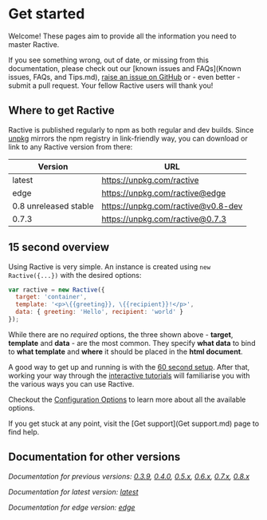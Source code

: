 # Get started


Welcome! These pages aim to provide all the information you need to master Ractive.

If you see something wrong, out of date, or missing from this documentation, please check out our [known issues and FAQs](Known issues, FAQs, and Tips.md), [raise an issue on GitHub](https://github.com/ractivejs/docs.ractivejs.org/issues) or - even better - submit a pull request. Your fellow Ractive users will thank you!

## Where to get Ractive

Ractive is published regularly to npm as both regular and dev builds. Since [unpkg](https://unpkg.com) mirrors the npm registry in link-friendly way, you can download or link to any Ractive version from there:

| Version | URL |
| ------- | --- |
| latest  | https://unpkg.com/ractive |
| edge | https://unpkg.com/ractive@edge |
| 0.8 unreleased stable | https://unpkg.com/ractive@v0.8-dev |
| 0.7.3 | https://unpkg.com/ractive@0.7.3 |

## 15 second overview

Using Ractive is very simple. An instance is created using `new Ractive({...})`
with the desired options:

```js
var ractive = new Ractive({
  target: 'container',
  template: '<p>\{{greeting}}, \{{recipient}}!</p>',
  data: { greeting: 'Hello', recipient: 'world' }
});
```

While there are no _required_ options, the three shown above - __target__, __template__ and __data__ - are the most common. They specify __what data__ to bind to __what template__ and __where__ it should be placed in the __html document__.

A good way to get up and running is with the [60 second setup](http://ractivejs.org/60-second-setup). After that, working your way through the [interactive tutorials](http://learn.ractivejs.org) will familiarise you with the various ways you can use Ractive.

Checkout the [Configuration Options](Options.md) to learn more about
all the available options.

If you get stuck at any point, visit the [Get support](Get support.md) page to find help.

## Documentation for other versions

*Documentation for previous versions: [0.3.9](../0.3.9), [0.4.0](../0.4.0), [0.5.x](../0.5), [0.6.x](../0.6), [0.7.x](../0.7), [0.8.x](../0.8)*

*Documentation for latest version: [latest](../latest)*

*Documentation for edge version: [edge](../edge)*
